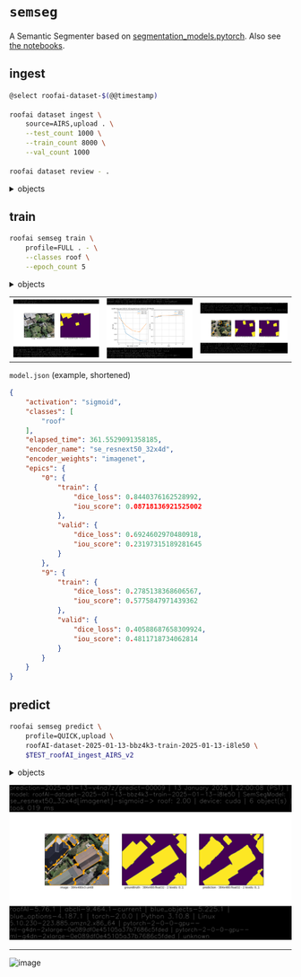 # `semseg`

A Semantic Segmenter based on [segmentation_models.pytorch](<https://github.com/qubvel/segmentation_models.pytorch/blob/master/examples/cars%20segmentation%20(camvid).ipynb>). Also see [the notebooks](../../notebooks/).

## ingest

```bash
@select roofai-dataset-$(@@timestamp)

roofai dataset ingest \
    source=AIRS,upload . \
    --test_count 1000 \
    --train_count 8000 \
    --val_count 1000

roofai dataset review - .
```

<details>
<summary>objects</summary>

```bash
roofAI-dataset-2025-01-13-bbz4k3
```

```bash
roofAI-dataset-2025-01-13-gca7nz
```

</details>

## train



```bash
roofai semseg train \
    profile=FULL . - \
    --classes roof \
    --epoch_count 5
```

<details>
<summary>objects</summary>

5 epochs
```bash
roofAI-dataset-2025-01-13-bbz4k3-train-2025-01-13-i8le50
```

3 epochs
```bash
roofAI-dataset-2025-01-13-gca7nz-train-2025-01-13-ukhtql
```

</details>

| | | |
|-|-|-|
| ![image](https://github.com/kamangir/assets/blob/main/roofAI/roofAI-dataset-2025-01-13-bbz4k3-train-2025-01-13-i8le50/dataset.png?raw=true) | ![image](https://github.com/kamangir/assets/blob/main/roofAI/roofAI-dataset-2025-01-13-bbz4k3-train-2025-01-13-i8le50/train-summary.png?raw=true) | ![image](https://github.com/kamangir/assets/blob/main/roofAI/roofAI-dataset-2025-01-13-bbz4k3-train-2025-01-13-i8le50/predict-00000.png?raw=true) |

`model.json` (example, shortened)
```json
{
    "activation": "sigmoid",
    "classes": [
        "roof"
    ],
    "elapsed_time": 361.5529091358185,
    "encoder_name": "se_resnext50_32x4d",
    "encoder_weights": "imagenet",
    "epics": {
        "0": {
            "train": {
                "dice_loss": 0.8440376162528992,
                "iou_score": 0.08718136921525002
            },
            "valid": {
                "dice_loss": 0.6924602970480918,
                "iou_score": 0.23197315189281645
            }
        },
        "9": {
            "train": {
                "dice_loss": 0.2785138368606567,
                "iou_score": 0.5775847971439362
            },
            "valid": {
                "dice_loss": 0.40588687658309924,
                "iou_score": 0.4811718734062814
            }
        }
    }
}
```

## predict

```bash
roofai semseg predict \
    profile=QUICK,upload \
    roofAI-dataset-2025-01-13-bbz4k3-train-2025-01-13-i8le50 \
    $TEST_roofAI_ingest_AIRS_v2
```

<details>
<summary>objects</summary>

```bash
prediction-2025-01-13-v4nd7z
```

</details>


![image](https://github.com/kamangir/assets/blob/main/roofAI/predict-00009.png?raw=true)

---

![image](https://github.com/kamangir/assets/blob/main/roofAI/2023-11-12-20-30-49-02592-predict.gif?raw=true)